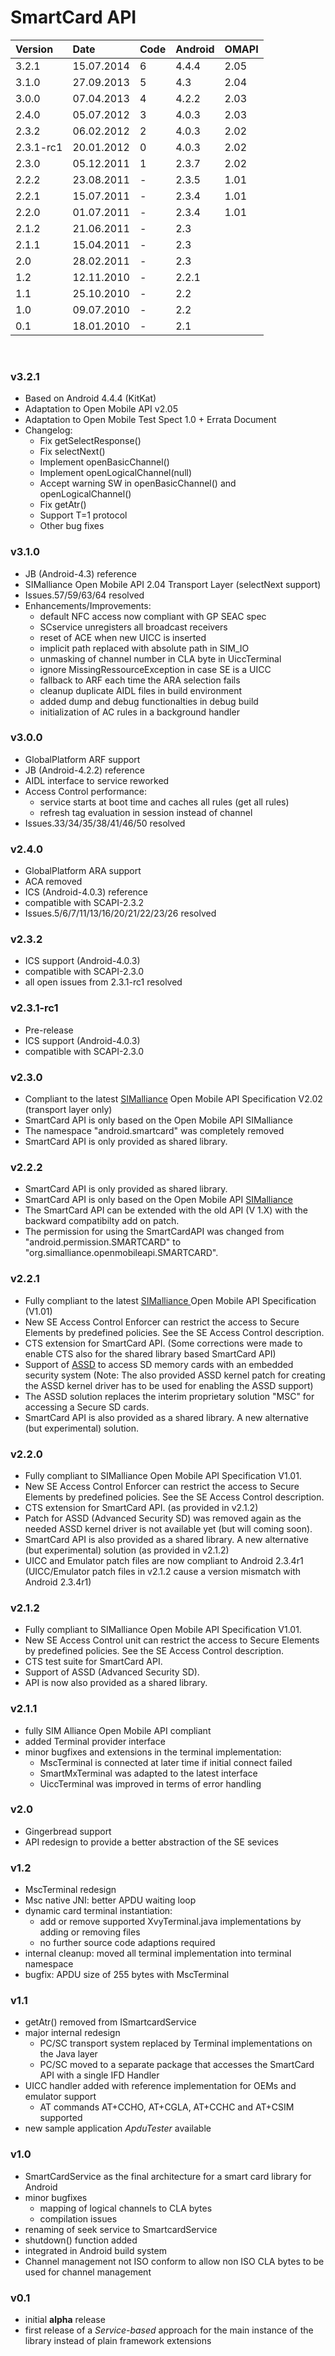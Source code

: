 # SmartCard API #

| Version | Date | Code | Android | OMAPI |
|:--------|:-----|:-----|:--------|:------|
| 3.2.1 | 15.07.2014 | 6 | 4.4.4 | 2.05 |
| 3.1.0 | 27.09.2013 | 5 | 4.3 | 2.04 |
| 3.0.0 | 07.04.2013 | 4 | 4.2.2 | 2.03 |
| 2.4.0 | 05.07.2012 | 3 | 4.0.3 | 2.03 |
| 2.3.2 | 06.02.2012 | 2 | 4.0.3 | 2.02 |
| 2.3.1-rc1 | 20.01.2012 | 0 | 4.0.3 | 2.02 |
| 2.3.0 | 05.12.2011 | 1 | 2.3.7 | 2.02 |
| 2.2.2 | 23.08.2011 | - | 2.3.5 | 1.01 |
| 2.2.1 | 15.07.2011 | - | 2.3.4 | 1.01 |
| 2.2.0 | 01.07.2011 | - | 2.3.4 | 1.01 |
| 2.1.2 | 21.06.2011 | - | 2.3 |  |
| 2.1.1 | 15.04.2011 | - | 2.3 |  |
| 2.0 | 28.02.2011 | - | 2.3 |  |
| 1.2 | 12.11.2010 | - | 2.2.1 |  |
| 1.1 | 25.10.2010 | - | 2.2 |  |
| 1.0 | 09.07.2010 | - | 2.2 |  |
| 0.1 | 18.01.2010 | - | 2.1 |  |

<br />

### v3.2.1 ###
  * Based on Android 4.4.4 (KitKat)
  * Adaptation to Open Mobile API v2.05
  * Adaptation to Open Mobile Test Spect 1.0 + Errata Document
  * Changelog:
    * Fix getSelectResponse()
    * Fix selectNext()
    * Implement openBasicChannel()
    * Implement openLogicalChannel(null)
    * Accept warning SW in openBasicChannel() and openLogicalChannel()
    * Fix getAtr()
    * Support T=1 protocol
    * Other bug fixes

### v3.1.0 ###
  * JB (Android-4.3) reference
  * SIMalliance Open Mobile API 2.04 Transport Layer (selectNext support)
  * Issues.57/59/63/64 resolved
  * Enhancements/Improvements:
    * default NFC access now compliant with GP SEAC spec
    * SCservice unregisters all broadcast receivers
    * reset of ACE when new UICC is inserted
    * implicit path replaced with absolute path in SIM\_IO
    * unmasking of channel number in CLA byte in UiccTerminal
    * ignore MissingRessourceException in case SE is a UICC
    * fallback to ARF each time the ARA selection fails
    * cleanup duplicate AIDL files in build environment
    * added dump and debug functionalties in debug build
    * initialization of AC rules in a background handler

### v3.0.0 ###
  * GlobalPlatform ARF support
  * JB (Android-4.2.2) reference
  * AIDL interface to service reworked
  * Access Control performance:
    * service starts at boot time and caches all rules (get all rules)
    * refresh tag evaluation in session instead of channel
  * Issues.33/34/35/38/41/46/50 resolved

### v2.4.0 ###
  * GlobalPlatform ARA support
  * ACA removed
  * ICS (Android-4.0.3) reference
  * compatible with SCAPI-2.3.2
  * Issues.5/6/7/11/13/16/20/21/22/23/26 resolved


### v2.3.2 ###
  * ICS support (Android-4.0.3)
  * compatible with SCAPI-2.3.0
  * all open issues from 2.3.1-rc1 resolved


### v2.3.1-rc1 ###
  * Pre-release
  * ICS support (Android-4.0.3)
  * compatible with SCAPI-2.3.0


### v2.3.0 ###
  * Compliant to the latest [SIMalliance](http://simalliance.org/) Open Mobile API Specification V2.02 (transport layer only)
  * SmartCard API is only based on the Open Mobile API SIMalliance
  * The namespace "android.smartcard" was completely removed
  * SmartCard API is only provided as shared library.


### v2.2.2 ###
  * SmartCard API is only provided as shared library.
  * SmartCard API is only based on the Open Mobile API [SIMalliance ](http://simalliance.org/)
  * The SmartCard API can be extended with the old API (V 1.X) with the backward compatibilty add on patch.
  * The permission for using the SmartCardAPI was changed from "android.permission.SMARTCARD" to "org.simalliance.openmobileapi.SMARTCARD".


### v2.2.1 ###
  * Fully compliant to the latest [SIMalliance ](http://simalliance.org/)Open Mobile API Specification (V1.01)
  * New SE Access Control Enforcer can restrict the access to Secure Elements by predefined policies. See the SE Access Control description.
  * CTS extension for SmartCard API. (Some corrections were made to enable CTS also for the shared library based SmartCard API)
  * Support of [ASSD](https://www.sdcard.org/developers/overview/ASSD/) to access SD memory cards with an embedded security system  (Note: The also provided ASSD kernel patch for creating the ASSD kernel driver has to be used for enabling the ASSD support)
  * The ASSD solution replaces the interim proprietary solution "MSC" for accessing a Secure SD cards.
  * SmartCard API is also provided as a shared library. A new alternative (but experimental) solution.


### v2.2.0 ###
  * Fully compliant to SIMalliance Open Mobile API Specification V1.01.
  * New SE Access Control Enforcer can restrict the access to Secure Elements by predefined policies. See the SE Access Control description.
  * CTS extension for SmartCard API. (as provided in v2.1.2)
  * Patch for ASSD (Advanced Security SD) was removed again as the needed ASSD kernel driver is not available yet (but will coming soon).
  * SmartCard API is also provided as a shared library. A new alternative (but experimental) solution (as provided in v2.1.2)
  * UICC and Emulator patch files are now compliant to Android 2.3.4r1 (UICC/Emulator patch files in v2.1.2 cause a version mismatch with Android 2.3.4r1)

### v2.1.2 ###
  * Fully compliant to SIMalliance Open Mobile API Specification V1.01.
  * New SE Access Control unit can restrict the access to Secure Elements by predefined policies. See the SE Access Control description.
  * CTS test suite for SmartCard API.
  * Support of ASSD (Advanced Security SD).
  * API is now also provided as a shared library.

### v2.1.1 ###
  * fully SIM Alliance Open Mobile API compliant
  * added Terminal provider interface
  * minor bugfixes and extensions in the terminal implementation:
    * MscTerminal is connected at later time if initial connect failed
    * SmartMxTerminal was adapted to the latest interface
    * UiccTerminal was improved in terms of error handling

### v2.0 ###
  * Gingerbread support
  * API redesign to provide a better abstraction of the SE sevices

### v1.2 ###
  * MscTerminal redesign
  * Msc native JNI: better APDU waiting loop
  * dynamic card terminal instantiation:
    * add or remove supported XvyTerminal.java implementations by adding or removing files
    * no further source code adaptions required
  * internal cleanup: moved all terminal implementation into terminal namespace
  * bugfix: APDU size of 255 bytes with MscTerminal

### v1.1 ###
  * getAtr() removed from ISmartcardService
  * major internal redesign
    * PC/SC transport system replaced by Terminal implementations on the Java layer
    * PC/SC moved to a separate package that accesses the SmartCard API with a single IFD Handler
  * UICC handler added with reference implementation for OEMs and emulator support
    * AT commands AT+CCHO, AT+CGLA, AT+CCHC and AT+CSIM supported
  * new sample application _ApduTester_ available

### v1.0 ###
  * SmartCardService as the final architecture for a smart card library for Android
  * minor bugfixes
    * mapping of logical channels to CLA bytes
    * compilation issues
  * renaming of seek service to SmartcardService
  * shutdown() function added
  * integrated in Android build system
  * Channel management not ISO conform to allow non ISO CLA bytes to be used for channel management

### v0.1 ###
  * initial **alpha** release
  * first release of a _Service-based_ approach for the main instance of the library instead of plain framework extensions